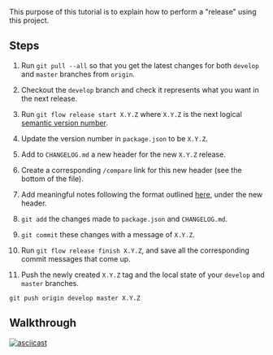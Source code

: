 This purpose of this tutorial is to explain how to perform a "release" using this project.

## Steps

1. Run `git pull --all` so that you get the latest changes for both `develop` and `master` branches from `origin`.

2. Checkout the `develop` branch and check it  represents what you want in the next release.

3. Run `git flow release start X.Y.Z` where `X.Y.Z` is the next logical [semantic version number][semver].

4. Update the version number in `package.json` to be `X.Y.Z`.

5. Add to `CHANGELOG.md` a new header for the new `X.Y.Z` release.

6. Create a corresponding `/compare` link for this new header (see the bottom of the file).

7. Add meaningful notes following the format outlined [here][keepachangelog], under the new header.

8. `git add` the changes made to `package.json` and `CHANGELOG.md`.

9. `git commit` these changes with a message of `X.Y.Z`.

10. Run `git flow release finish X.Y.Z`, and save all the corresponding commit messages that come up.

11. Push the newly created `X.Y.Z` tag and the local state of your `develop` and `master` branches.

```shell
git push origin develop master X.Y.Z
```

## Walkthrough

[![asciicast](https://asciinema.org/a/fKWzVg2FVd6ITeMYK65EpItUK.png)](https://asciinema.org/a/fKWzVg2FVd6ITeMYK65EpItUK)

[keepachangelog]: https://keepachangelog.com/en/1.0.0/
[semver]:         https://semver.org/spec/v2.0.0.html

